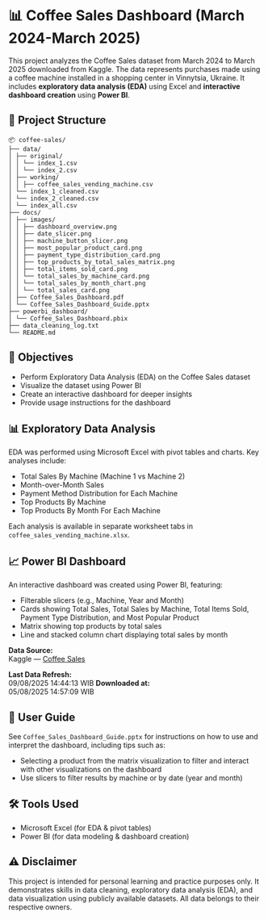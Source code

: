 # 📊 Coffee Sales Dashboard (March 2024-March 2025)

This project analyzes the Coffee Sales dataset from March 2024 to March 2025 downloaded from Kaggle. The data represents purchases made using a coffee machine installed in a shopping center in Vinnytsia, Ukraine. It includes **exploratory data analysis (EDA)** using Excel and **interactive dashboard creation** using **Power BI**.

## 📁 Project Structure

```
📦 coffee-sales/
├── data/
│ ├── original/
│ │ └── index_1.csv
│ │ └── index_2.csv
│ ├── working/
│ │ ├── coffee_sales_vending_machine.csv
│ └── index_1_cleaned.csv
│ └── index_2_cleaned.csv
│ └── index_all.csv
├── docs/
│ ├── images/
│ │ ├── dashboard_overview.png
│ │ ├── date_slicer.png
│ │ ├── machine_button_slicer.png
│ │ ├── most_popular_product_card.png
│ │ ├── payment_type_distribution_card.png
│ │ ├── top_products_by_total_sales_matrix.png
│ │ ├── total_items_sold_card.png
│ │ └── total_sales_by_machine_card.png
│ │ └── total_sales_by_month_chart.png
│ │ └── total_sales_card.png
│ ├── Coffee_Sales_Dashboard.pdf
│ └── Coffee_Sales_Dashboard_Guide.pptx
├── powerbi_dashboard/
│ └── Coffee_Sales_Dashboard.pbix
├── data_cleaning_log.txt
└── README.md
```

## 📌 Objectives

- Perform Exploratory Data Analysis (EDA) on the Coffee Sales dataset
- Visualize the dataset using Power BI
- Create an interactive dashboard for deeper insights
- Provide usage instructions for the dashboard

## 📊 Exploratory Data Analysis

EDA was performed using Microsoft Excel with pivot tables and charts. Key analyses include:

- Total Sales By Machine (Machine 1 vs Machine 2)
- Month-over-Month Sales
- Payment Method Distribution for Each Machine
- Top Products By Machine
- Top Products By Month For Each Machine

Each analysis is available in separate worksheet tabs in `coffee_sales_vending_machine.xlsx`.

## 📈 Power BI Dashboard

An interactive dashboard was created using Power BI, featuring:

- Filterable slicers (e.g., Machine, Year and Month)
- Cards showing Total Sales, Total Sales by Machine, Total Items Sold, Payment Type Distribution, and Most Popular Product
- Matrix showing top products by total sales
- Line and stacked column chart displaying total sales by month

**Data Source:**  
Kaggle — [Coffee Sales](https://www.kaggle.com/datasets/ihelon/coffee-sales/)

**Last Data Refresh:**  
09/08/2025 14:44:13 WIB
**Downloaded at:**  
05/08/2025 14:57:09 WIB

## 📝 User Guide

See `Coffee_Sales_Dashboard_Guide.pptx` for instructions on how to use and interpret the dashboard, including tips such as:

- Selecting a product from the matrix visualization to filter and interact with other visualizations on the dashboard
- Use slicers to filter results by machine or by date (year and month)

## 🛠️ Tools Used

- Microsoft Excel (for EDA & pivot tables)
- Power BI (for data modeling & dashboard creation)

## ⚠️ Disclaimer

This project is intended for personal learning and practice purposes only. It demonstrates skills in data cleaning, exploratory data analysis (EDA), and data visualization using publicly available datasets. All data belongs to their respective owners.
